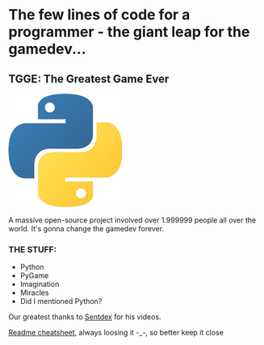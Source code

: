 # The few lines of code for a programmer - the giant leap for the gamedev...

## TGGE: The Greatest Game Ever

![The Greatest logo gonna be here](https://github.com/Vsevalot/TGGE/blob/master/images/logo.png "TGGE")

A massive open-source project involved over 1.999999 people all over the world.
It's gonna change the gamedev forever.

### THE STUFF:
- Python
- PyGame
- Imagination
- Miracles
- Did I mentioned Python?

Our greatest thanks to [Sentdex](https://github.com/Sentdex) for his videos.

[Readme cheatsheet](https://github.com/adam-p/markdown-here/wiki/Markdown-Cheatsheet), always loosing it -_-, so better keep it close

